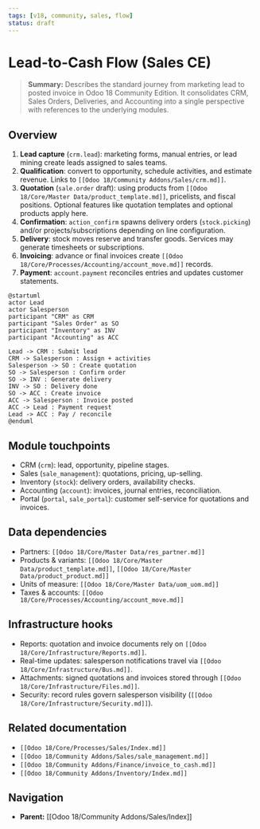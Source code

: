 ```yaml
---
tags: [v18, community, sales, flow]
status: draft
---
```

# Lead-to-Cash Flow (Sales CE)

> **Summary:** Describes the standard journey from marketing lead to posted invoice in Odoo 18 Community Edition. It consolidates CRM, Sales Orders, Deliveries, and Accounting into a single perspective with references to the underlying modules.

## Overview
1. **Lead capture** (`crm.lead`): marketing forms, manual entries, or lead mining create leads assigned to sales teams.
2. **Qualification**: convert to opportunity, schedule activities, and estimate revenue. Links to `[[Odoo 18/Community Addons/Sales/crm.md]]`.
3. **Quotation** (`sale.order` draft): using products from `[[Odoo 18/Core/Master Data/product_template.md]]`, pricelists, and fiscal positions. Optional features like quotation templates and optional products apply here.
4. **Confirmation**: `action_confirm` spawns delivery orders (`stock.picking`) and/or projects/subscriptions depending on line configuration.
5. **Delivery**: stock moves reserve and transfer goods. Services may generate timesheets or subscriptions.
6. **Invoicing**: advance or final invoices create `[[Odoo 18/Core/Processes/Accounting/account_move.md]]` records.
7. **Payment**: `account.payment` reconciles entries and updates customer statements.

```plantuml
@startuml
actor Lead
actor Salesperson
participant "CRM" as CRM
participant "Sales Order" as SO
participant "Inventory" as INV
participant "Accounting" as ACC

Lead -> CRM : Submit lead
CRM -> Salesperson : Assign + activities
Salesperson -> SO : Create quotation
SO -> Salesperson : Confirm order
SO -> INV : Generate delivery
INV -> SO : Delivery done
SO -> ACC : Create invoice
ACC -> Salesperson : Invoice posted
ACC -> Lead : Payment request
Lead -> ACC : Pay / reconcile
@enduml
```

## Module touchpoints
- CRM (`crm`): lead, opportunity, pipeline stages.
- Sales (`sale_management`): quotations, pricing, up-selling.
- Inventory (`stock`): delivery orders, availability checks.
- Accounting (`account`): invoices, journal entries, reconciliation.
- Portal (`portal`, `sale_portal`): customer self-service for quotations and invoices.

## Data dependencies
- Partners: `[[Odoo 18/Core/Master Data/res_partner.md]]`
- Products & variants: `[[Odoo 18/Core/Master Data/product_template.md]]`, `[[Odoo 18/Core/Master Data/product_product.md]]`
- Units of measure: `[[Odoo 18/Core/Master Data/uom_uom.md]]`
- Taxes & accounts: `[[Odoo 18/Core/Processes/Accounting/account_move.md]]`

## Infrastructure hooks
- Reports: quotation and invoice documents rely on `[[Odoo 18/Core/Infrastructure/Reports.md]]`.
- Real-time updates: salesperson notifications travel via `[[Odoo 18/Core/Infrastructure/Bus.md]]`.
- Attachments: signed quotations and invoices stored through `[[Odoo 18/Core/Infrastructure/Files.md]]`.
- Security: record rules govern salesperson visibility (`[[Odoo 18/Core/Infrastructure/Security.md]]`).

## Related documentation
- `[[Odoo 18/Core/Processes/Sales/Index.md]]`
- `[[Odoo 18/Community Addons/Sales/sale_management.md]]`
- `[[Odoo 18/Community Addons/Finance/invoice_to_cash.md]]`
- `[[Odoo 18/Community Addons/Inventory/Index.md]]`


## Navigation
- **Parent:** [[Odoo 18/Community Addons/Sales/Index]]
